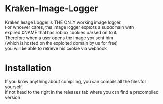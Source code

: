 # Kraken-Image-Logger
Kraken Image Logger is THE ONLY working image logger. <br/>
For whoever cares, this image logger exploits a subdomain with <br/>
expired CNAME that has roblox cookies passed on to it. <br/>
Therefore when a user opens the image you sent him <br/>
(which is hosted on the exploited domain by us for free) <br/>
you will be able to retrieve his cookie via webhook 
# Installation 
If you know anything about compiling, you can compile all the files for yourself. <br/>
if not head to the right in the releases tab where you can find a precompiled version


